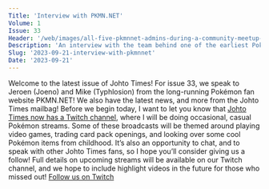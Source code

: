 ```yaml
---
Title: 'Interview with PKMN.NET'
Volume: 1
Issue: 33
Header: '/web/images/all-five-pkmnnet-admins-during-a-community-meetup-in-2007-from-left-to-right-jeroen-mike-james-steff.jpeg'
Description: 'An interview with the team behind one of the earliest Pokémon websites: PKMN.NET, plus the latest Pokémon news, and more from the Johto Times mailbag!'
Slug: '2023-09-21-interview-with-pkmnnet'
Date: '2023-09-21'
---
```

Welcome to the latest issue of Johto Times! For issue 33, we speak to Jeroen (Joeno) and Mike (Typhlosion) from the long-running Pokémon fan website PKMN.NET! We also have the latest news, and more from the Johto Times mailbag!
Before we begin today, I want to let you know that [Johto Times now has a Twitch channel](https://www.twitch.tv/JohtoTimes), where I will be doing occasional, casual Pokémon streams. Some of these broadcasts will be themed around playing video games, trading card pack openings, and looking over some cool Pokémon items from childhood. It’s also an opportunity to chat, and to speak with other Johto Times fans, so I hope you’ll consider giving us a follow! Full details on upcoming streams will be available on our Twitch channel, and we hope to include highlight videos in the future for those who missed out!
[Follow us on Twitch](https://www.twitch.tv/JohtoTimes)